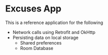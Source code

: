 # Excuses App

This is a reference application for the following
- Network calls using Retrofit and OkHttp
- Persisting data on local storage
    - Shared preferences
    - Room Database
